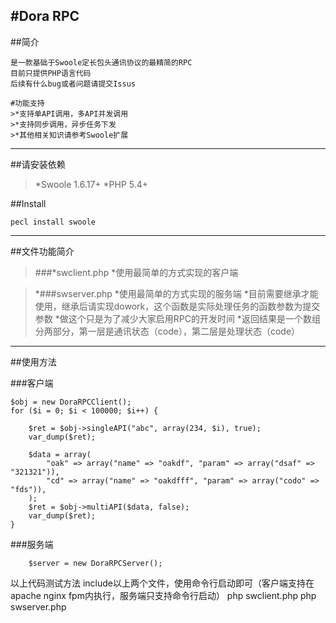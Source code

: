 #Dora RPC
----------
##简介
```
是一款基础于Swoole定长包头通讯协议的最精简的RPC
目前只提供PHP语言代码
后续有什么bug或者问题请提交Issus

#功能支持
>*支持单API调用，多API并发调用
>*支持同步调用，异步任务下发
>*其他相关知识请参考Swoole扩展
```
----------
##请安装依赖
>*Swoole 1.6.17+
>*PHP 5.4+

##Install
```
pecl install swoole
```
----------
##文件功能简介
>###*swclient.php
>*使用最简单的方式实现的客户端

>*###swserver.php
>*使用最简单的方式实现的服务端
>*目前需要继承才能使用，继承后请实现dowork，这个函数是实际处理任务的函数参数为提交参数
>*做这个只是为了减少大家启用RPC的开发时间
>*返回结果是一个数组 分两部分，第一层是通讯状态（code），第二层是处理状态（code）

----------
##使用方法

###客户端
```
$obj = new DoraRPCClient();
for ($i = 0; $i < 100000; $i++) {

    $ret = $obj->singleAPI("abc", array(234, $i), true);
    var_dump($ret);

    $data = array(
        "oak" => array("name" => "oakdf", "param" => array("dsaf" => "321321")),
        "cd" => array("name" => "oakdfff", "param" => array("codo" => "fds")),
    );
    $ret = $obj->multiAPI($data, false);
    var_dump($ret);
}
```


###服务端
```
    $server = new DoraRPCServer();
```

以上代码测试方法
include以上两个文件，使用命令行启动即可（客户端支持在apache nginx fpm内执行，服务端只支持命令行启动）
php swclient.php
php swserver.php
